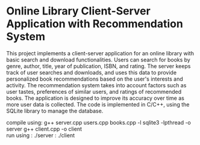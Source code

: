 # Online Library Client-Server Application with Recommendation System

  This project implements a client-server application for an online library with basic search and download functionalities. Users can search for books by genre, author, title, year of publication, ISBN, and rating. The server keeps track of user searches and downloads, and uses this data to provide personalized book recommendations based on the user's interests and activity. The recommendation system takes into account factors such as user tastes, preferences of similar users, and ratings of recommended books. The application is designed to improve its accuracy over time as more user data is collected. The code is implemented in C/C++, using the SQLite library to manage the database.

compile using: g++ server.cpp users.cpp books.cpp -l sqlite3 -lpthread -o server
               g++ client.cpp -o client\
run using    : ./server
             : ./client

